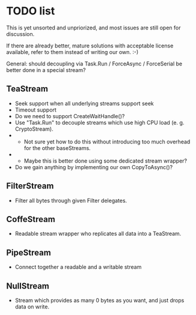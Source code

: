 # TODO list

This is yet unsorted and unpriorized, and most issues are still open for discussion.

If there are already better, mature solutions with acceptable license available, refer to them instead of writing our own. :-)

General: should decoupling via Task.Run / ForceAsync / ForceSerial be better done in a special stream?

## TeaStream
- Seek support when all underlying streams support seek
- Timeout support
- Do we need to support CreateWaitHandle()?
- Use "Task.Run" to decouple streams which use high CPU load (e. g. CryptoStream).
- - Not sure yet how to do this without introducing too much overhead for the other baseStreams.
- - Maybe this is better done using some dedicated stream wrapper?
- Do we gain anything by implementing our own CopyToAsync()?

## FilterStream
- Filter all bytes through given Filter delegates.

## CoffeStream
- Readable stream wrapper who replicates all data into a TeaStream.

## PipeStream
- Connect together a readable and a writable stream

## NullStream
- Stream which provides as many 0 bytes as you want, and just drops data on write.
